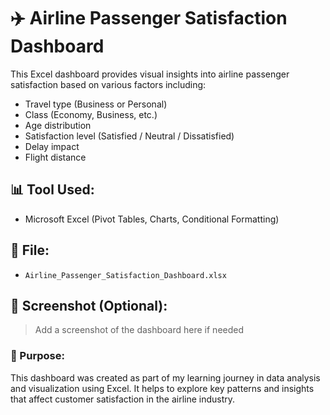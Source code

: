 
# ✈️ Airline Passenger Satisfaction Dashboard

This Excel dashboard provides visual insights into airline passenger satisfaction based on various factors including:

- Travel type (Business or Personal)
- Class (Economy, Business, etc.)
- Age distribution
- Satisfaction level (Satisfied / Neutral / Dissatisfied)
- Delay impact
- Flight distance

## 📊 Tool Used:
- Microsoft Excel (Pivot Tables, Charts, Conditional Formatting)

## 📁 File:
- `Airline_Passenger_Satisfaction_Dashboard.xlsx`

## 📸 Screenshot (Optional):
> Add a screenshot of the dashboard here if needed



### 📌 Purpose:
This dashboard was created as part of my learning journey in data analysis and visualization using Excel. It helps to explore key patterns and insights that affect customer satisfaction in the airline industry.
